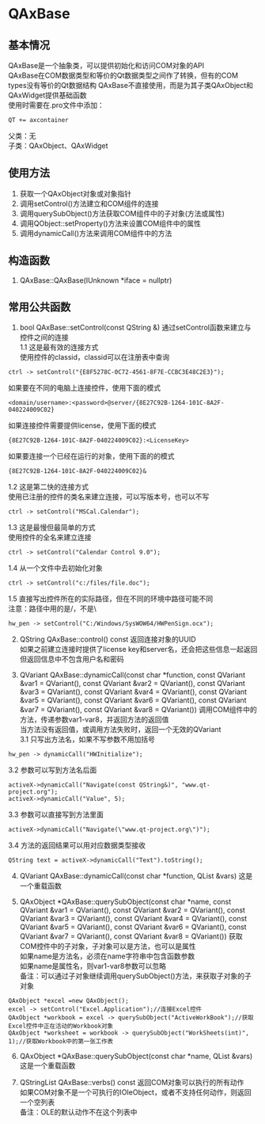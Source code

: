 # QAxBase

## 基本情况
QAxBase是一个抽象类，可以提供初始化和访问COM对象的API  
QAxBase在COM数据类型和等价的Qt数据类型之间作了转换，但有的COM types没有等价的Qt数据结构 
QAxBase不直接使用，而是为其子类QAxObject和QAxWidget提供基础函数  
使用时需要在.pro文件中添加：  
```
QT += axcontainer
```
父类：无  
子类：QAxObject、QAxWidget  


## 使用方法
1. 获取一个QAxObject对象或对象指针
2. 调用setControl()方法建立和COM组件的连接
3. 调用querySubObject()方法获取COM组件中的子对象(方法或属性)
4. 调用QObject::setProperty()方法来设置COM组件中的属性
5. 调用dynamicCall()方法来调用COM组件中的方法


## 构造函数
1. QAxBase::QAxBase(IUnknown \*iface = nullptr)


## 常用公共函数
1. bool QAxBase::setControl(const QString &)
通过setControl函数来建立与控件之间的连接  
1.1 这是最有效的连接方式  
使用控件的classid，classid可以在注册表中查询  
```
ctrl -> setControl("{E8F5278C-0C72-4561-8F7E-CCBC3E48C2E3}");
```
如果要在不同的电脑上连接控件，使用下面的模式  
```
<domain/username>:<password>@server/{8E27C92B-1264-101C-8A2F-040224009C02}
```
如果连接控件需要提供license，使用下面的模式  
```
{8E27C92B-1264-101C-8A2F-040224009C02}:<LicenseKey>
```
如果要连接一个已经在运行的对象，使用下面的的模式  
```
{8E27C92B-1264-101C-8A2F-040224009C02}&
```
1.2 这是第二快的连接方式  
使用已注册的控件的类名来建立连接，可以写版本号，也可以不写  
```
ctrl -> setControl("MSCal.Calendar");
```
1.3 这是最慢但最简单的方式  
使用控件的全名来建立连接  
```
ctrl -> setControl("Calendar Control 9.0");
```
1.4 从一个文件中去初始化对象  
```
ctrl -> setControl("c:/files/file.doc");
```
1.5 直接写出控件所在的实际路径，但在不同的环境中路径可能不同  
注意：路径中用的是/，不是\  
```
hw_pen -> setControl("C:/Windows/SysWOW64/HWPenSign.ocx");
```

2. QString QAxBase::control() const
返回连接对象的UUID  
如果之前建立连接时提供了license key和server名，还会把这些信息一起返回  
但返回信息中不包含用户名和密码  

3. QVariant QAxBase::dynamicCall(const char \*function, const QVariant &var1 = QVariant(), const QVariant &var2 = QVariant(), const QVariant &var3 = QVariant(), const QVariant &var4 = QVariant(), const QVariant &var5 = QVariant(), const QVariant &var6 = QVariant(), const QVariant &var7 = QVariant(), const QVariant &var8 = QVariant())
调用COM组件中的方法，传递参数var1-var8，并返回方法的返回值  
当方法没有返回值，或调用方法失败时，返回一个无效的QVariant  
3.1 只写出方法名，如果不写参数不用加括号
```
hw_pen -> dynamicCall("HWInitialize");
```
3.2 参数可以写到方法名后面
```
activeX->dynamicCall("Navigate(const QString&)", "www.qt-project.org");
activeX->dynamicCall("Value", 5);
```
3.3 参数可以直接写到方法里面
```
activeX->dynamicCall("Navigate(\"www.qt-project.org\")");
```
3.4 方法的返回结果可以用对应数据类型接收
```
QString text = activeX->dynamicCall("Text").toString();
```

4. QVariant QAxBase::dynamicCall(const char \*function, QList<QVariant> &vars)
这是一个重载函数  

5. QAxObject \*QAxBase::querySubObject(const char \*name, const QVariant &var1 = QVariant(), const QVariant &var2 = QVariant(), const QVariant &var3 = QVariant(), const QVariant &var4 = QVariant(), const QVariant &var5 = QVariant(), const QVariant &var6 = QVariant(), const QVariant &var7 = QVariant(), const QVariant &var8 = QVariant())
获取COM控件中的子对象，子对象可以是方法，也可以是属性  
如果name是方法名，必须在name字符串中包含函数参数  
如果name是属性名，则var1-var8参数可以忽略  
备注：可以通过子对象继续调用querySubObject()方法，来获取子对象的子对象  
```
QAxObject *excel =new QAxObject();
excel -> setControl("Excel.Application");//连接Excel控件
QAxObject *workbook = excel -> querySubObject("ActiveWorkBook");//获取Excel控件中正在活动的Workbook对象
QAxObject *worksheet = workbook -> querySubObject("WorkSheets(int)", 1);//获取Workbook中的第一张工作表
```

6. QAxObject \*QAxBase::querySubObject(const char \*name, QList<QVariant> &vars)
这是一个重载函数  

7. QStringList QAxBase::verbs() const
返回COM对象可以执行的所有动作  
如果COM对象不是一个可执行的IOIeObject，或者不支持任何动作，则返回一个空列表  
备注：OLE的默认动作不在这个列表中  